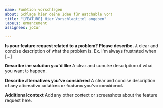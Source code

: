 ```yaml
---
name: Funktion vorschlagen
about: Schlage hier deine Idee für Watchable vor!
title: "[FEATURE] Hier Vorschlagtitel angeben"
labels: enhancement
assignees: joCur

---
```


**Is your feature request related to a problem? Please describe.**
A clear and concise description of what the problem is. Ex. I'm always frustrated when [...]

**Describe the solution you'd like**
A clear and concise description of what you want to happen.

**Describe alternatives you've considered**
A clear and concise description of any alternative solutions or features you've considered.

**Additional context**
Add any other context or screenshots about the feature request here.
